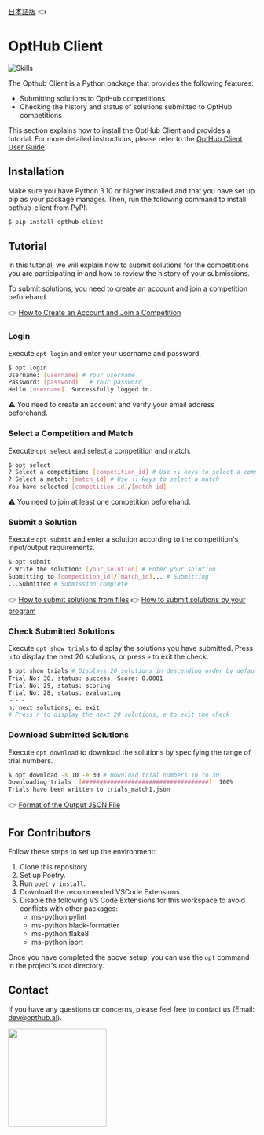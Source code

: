 [日本語版](https://github.com/opthub-org/opthub-client/blob/main/README_ja.md) 👈

# OptHub Client

![Skills](https://skillicons.dev/icons?i=py,graphql,vscode,github)

The Opthub Client is a Python package that provides the following features:

- Submitting solutions to OptHub competitions
- Checking the history and status of solutions submitted to OptHub competitions

This section explains how to install the OptHub Client and provides a tutorial. For more detailed instructions, please refer to the [OptHub Client User Guide](https://opthub.notion.site/OptHub-Client-User-Guide-ece08c9977ec4733b7cbeb2d5bafb797?pvs=4).

## Installation
Make sure you have Python 3.10 or higher installed and that you have set up pip as your package manager. Then, run the following command to install opthub-client from PyPI.

```bash
$ pip install opthub-client
```

## Tutorial

In this tutorial, we will explain how to submit solutions for the competitions you are participating in and how to review the history of your submissions.

To submit solutions, you need to create an account and join a competition beforehand.

👉 [How to Create an Account and Join a Competition](https://opthub.notion.site/Tutorial-23febfdfbb7c41d0893a6681f3e7ae20?pvs=4)

### Login

Execute `opt login` and enter your username and password.

```bash
$ opt login
Username: [username] # Your username
Password: [password]   # Your password
Hello [username]. Successfully logged in.
```

⚠ You need to create an account and verify your email address beforehand.

### Select a Competition and Match

Execute `opt select` and select a competition and match.

```bash
$ opt select
? Select a competition: [competition_id] # Use ↑↓ keys to select a competition
? Select a match: [match_id] # Use ↑↓ keys to select a match
You have selected [competition_id]/[match_id]
```

⚠ You need to join at least one competition beforehand.

### Submit a Solution

Execute `opt submit` and enter a solution according to the competition's input/output requirements.

```bash
$ opt submit
? Write the solution: [your_solution] # Enter your solution
Submitting to [competition_id]/[match_id]... # Submitting
...Submitted # Submission complete
```

👉 [How to submit solutions from files](https://opthub.notion.site/submit-Submit-a-solution-2192134bad9b40c39670b567dd6d8f3f?pvs=4)
👉 [How to submit solutions by your program](https://opthub.notion.site/How-to-Use-OptHub-API-8f54f4456319430b85039c06ec6cc14e?pvs=4)

### Check Submitted Solutions

Execute `opt show trials` to display the solutions you have submitted. Press `n` to display the next 20 solutions, or press `e` to exit the check.

```bash
$ opt show trials # Displays 20 solutions in descending order by default
Trial No: 30, status: success, Score: 0.0001
Trial No: 29, status: scoring
Trial No: 28, status: evaluating
・・・
n: next solutions, e: exit
# Press n to display the next 20 solutions, e to exit the check
```

### Download Submitted Solutions

Execute `opt download` to download the solutions by specifying the range of trial numbers.

```bash
$ opt download -s 10 -e 30 # Download trial numbers 10 to 30
Downloading trials  [####################################]  100%
Trials have been written to trials_match1.json
```

👉 [Format of the Output JSON File](https://opthub.notion.site/download-Download-the-solutions-c77b44f02df24609a8f04490d6036e77?pvs=4)

## For Contributors

Follow these steps to set up the environment:

1. Clone this repository.
2. Set up Poetry.
3. Run `poetry install`.
4. Download the recommended VSCode Extensions.
5. Disable the following VS Code Extensions for this workspace to avoid conflicts with other packages:
    - ms-python.pylint
    - ms-python.black-formatter
    - ms-python.flake8
    - ms-python.isort

Once you have completed the above setup, you can use the `opt` command in the project's root directory.

## Contact <a id="Contact"></a>

If you have any questions or concerns, please feel free to contact us (Email: dev@opthub.ai).

<img src="https://opthub.ai/assets/images/logo.svg" width="200">


